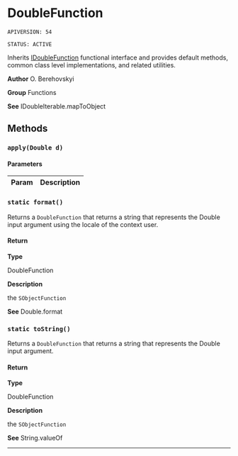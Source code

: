 # DoubleFunction

`APIVERSION: 54`

`STATUS: ACTIVE`

Inherits [IDoubleFunction](/docs/Functional-Interfaces/IDoubleFunction.md) functional interface and provides default methods, common class level implementations, and related utilities.


**Author** O. Berehovskyi


**Group** Functions


**See** IDoubleIterable.mapToObject

## Methods
### `apply(Double d)`
#### Parameters
|Param|Description|
|---|---|

### `static format()`

Returns a `DoubleFunction` that returns a string that represents the Double input argument using the locale of the context user.

#### Return

**Type**

DoubleFunction

**Description**

the `SObjectFunction`


**See** Double.format

### `static toString()`

Returns a `DoubleFunction` that returns a string that represents the Double input argument.

#### Return

**Type**

DoubleFunction

**Description**

the `SObjectFunction`


**See** String.valueOf

---
